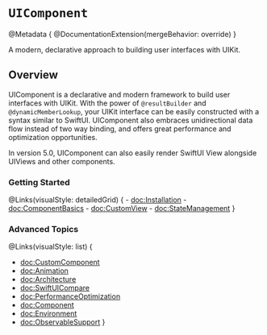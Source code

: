 # ``UIComponent``

@Metadata {
    @DocumentationExtension(mergeBehavior: override)
}

A modern, declarative approach to building user interfaces with UIKit.

## Overview

UIComponent is a declarative and modern framework to build user interfaces with UIKit. With the power of `@resultBuilder` and `@dynamicMemberLookup`, your UIKit interface can be easily constructed with a syntax similar to SwiftUI. UIComponent also embraces unidirectional data flow instead of two way binding, and offers great performance and optimization opportunities.

In version 5.0, UIComponent can also easily render SwiftUI View alongside UIViews and other components.

### Getting Started

@Links(visualStyle: detailedGrid) {
    - <doc:Installation>
    - <doc:ComponentBasics>
    - <doc:CustomView>
    - <doc:StateManagement>
}

### Advanced Topics

@Links(visualStyle: list) {
- <doc:CustomComponent>
- <doc:Animation>
- <doc:Architecture>
- <doc:SwiftUICompare>
- <doc:PerformanceOptimization>
- <doc:Component>
- <doc:Environment>
- <doc:ObservableSupport>
}
